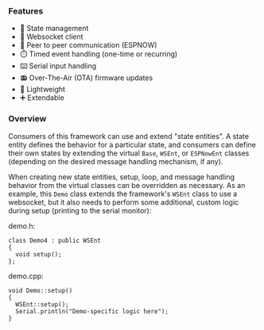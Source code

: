 ### Features

- :trident: State management
- :electric_plug: Websocket client
- :handshake: Peer to peer communication (ESPNOW)
- :stopwatch: Timed event handling (one-time or recurring)
- :keyboard: Serial input handling
- :radio: Over-The-Air (OTA) firmware updates
- :leaves: Lightweight
- :heavy_plus_sign: Extendable

### Overview

Consumers of this framework can use and extend "state entities". A state entity defines the behavior for a particular state, and consumers can define their own states by extending the virtual `Base`, `WSEnt`, or `ESPNowEnt` classes (depending on the desired message handling mechanism, if any).

When creating new state entities, setup, loop, and message handling behavior from the virtual classes can be overridden as necessary. As an example, this `Demo` class extends the framework's `WSEnt` class to use a websocket, but it also needs to perform some additional, custom logic during setup (printing to the serial monitor):

demo.h:

```
class Demo4 : public WSEnt
{
  void setup();
};
```

demo.cpp:

```
void Demo::setup()
{
  WSEnt::setup();
  Serial.println("Demo-specific logic here");
}
```
